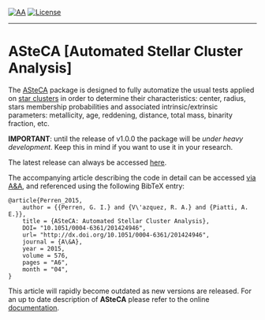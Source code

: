 [![AA](https://img.shields.io/badge/A%26A-576--A6,%202015-yellowgreen.svg)][7]
[![License](https://img.shields.io/badge/license-GPLv3-red.svg)][13]
________________________________________________________________________________


# ASteCA [Automated Stellar Cluster Analysis]

The [ASteCA][1] package is designed to fully automatize the usual tests
applied on [star clusters][2] in order to determine their characteristics:
center, radius, stars membership probabilities and associated
intrinsic/extrinsic parameters: metallicity, age, reddening, distance, total
mass, binarity fraction, etc.

**IMPORTANT**: until the release of v1.0.0 the package will be *under heavy
development*. Keep this in mind if you want to use it in your research.

The latest release can always be accessed [here][5].

The accompanying article describing the code in detail can be accessed
[via A&A][7], and referenced using the following BibTeX entry:

````
@article{Perren_2015,
    author = {{Perren, G. I.} and {V\'azquez, R. A.} and {Piatti, A. E.}},
    title = {ASteCA: Automated Stellar Cluster Analysis},
    DOI= "10.1051/0004-6361/201424946",
    url= "http://dx.doi.org/10.1051/0004-6361/201424946",
    journal = {A\&A},
    year = 2015,
    volume = 576,
    pages = "A6",
    month = "04",
}
````

This article will rapidly become outdated as new versions are released. For an
up to date description of **ASteCA** please refer to the online
[documentation][1].

[1]: http://asteca.github.io
[2]: https://en.wikipedia.org/wiki/Star_cluster
[5]: https://github.com/asteca/asteca/releases/latest
[7]: http://www.aanda.org/articles/aa/abs/2015/04/aa24946-14/aa24946-14.html
[13]: http://www.gnu.org/licenses/gpl-3.0.en.html

